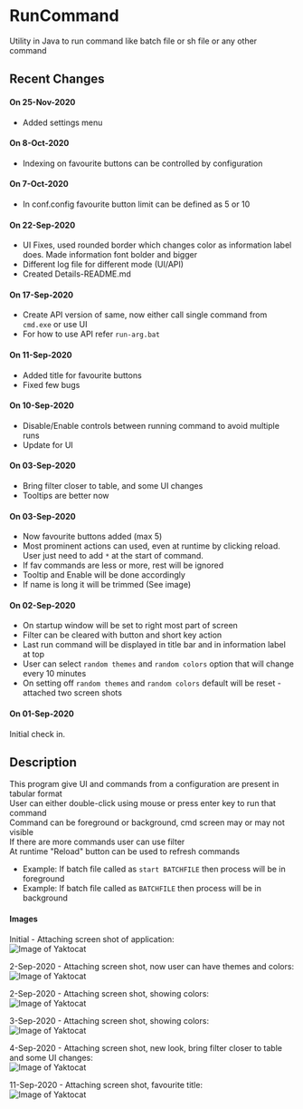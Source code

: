 # RunCommand
Utility in Java to run command like batch file or sh file or any other command

## Recent Changes<br>
#### On 25-Nov-2020<br>
* Added settings menu

#### On 8-Oct-2020<br>
* Indexing on favourite buttons can be controlled by configuration

#### On 7-Oct-2020<br>
* In conf.config favourite button limit can be defined as 5 or 10

#### On 22-Sep-2020<br>
* UI Fixes, used rounded border which changes color as information label does.  Made information font bolder and bigger
* Different log file for different mode (UI/API)
* Created Details-README.md

#### On 17-Sep-2020<br>
* Create API version of same, now either call single command from `cmd.exe` or use UI
* For how to use API refer `run-arg.bat`

#### On 11-Sep-2020<br>
* Added title for favourite buttons
* Fixed few bugs

#### On 10-Sep-2020<br>
* Disable/Enable controls between running command to avoid multiple runs
* Update for UI

#### On 03-Sep-2020<br>
* Bring filter closer to table, and some UI changes
* Tooltips are better now

#### On 03-Sep-2020<br>
* Now favourite buttons added (max 5)
* Most prominent actions can used, even at runtime by clicking reload.  User just need to add `*` at the start of command.
* If fav commands are less or more, rest will be ignored
* Tooltip and Enable will be done accordingly
* If name is long it will be trimmed (See image)

#### On 02-Sep-2020<br>
* On startup window will be set to right most part of screen
* Filter can be cleared with button and short key action
* Last run command will be displayed in title bar and in information label at top
* User can select `random themes` and `random colors` option that will change every 10 minutes
* On setting off `random themes` and `random colors` default will be reset - attached two screen shots

#### On 01-Sep-2020<br>
Initial check in.<br>

## Description<br>
This program give UI and commands from a configuration are present in tabular format<br>
User can either double-click using mouse or press enter key to run that command<br>
Command can be foreground or background, cmd screen may or may not visible<br>
If there are more commands user can use filter<br>
At runtime "Reload" button can be used to refresh commands<br>
* Example: If batch file called as `start BATCHFILE` then process will be in foreground<br>
* Example: If batch file called as `BATCHFILE` then process will be in background<br>

#### Images<br>
Initial - Attaching screen shot of application:<br>
![Image of Yaktocat](https://github.com/svermaji/RunCommand/blob/master/app-image.png) 

2-Sep-2020 - Attaching screen shot, now user can have themes and colors:<br>
![Image of Yaktocat](https://github.com/svermaji/RunCommand/blob/master/app-image-theme-color.png) 

2-Sep-2020 - Attaching screen shot, showing colors:<br>
![Image of Yaktocat](https://github.com/svermaji/RunCommand/blob/master/app-image-theme-color-2.png) 

3-Sep-2020 - Attaching screen shot, showing colors:<br>
![Image of Yaktocat](https://github.com/svermaji/RunCommand/blob/master/app-image-fav.png) 

4-Sep-2020 - Attaching screen shot, new look, bring filter closer to table and some UI changes:<br>
![Image of Yaktocat](https://github.com/svermaji/RunCommand/blob/master/app-image-new-ui.png) 

11-Sep-2020 - Attaching screen shot, favourite title:<br>
![Image of Yaktocat](https://github.com/svermaji/RunCommand/blob/master/app-image-fav-2.png) 
